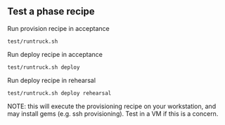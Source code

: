 ## Test a phase recipe

Run provision recipe in acceptance
```
test/runtruck.sh
```

Run deploy recipe in acceptance
```
test/runtruck.sh deploy
```

Run deploy recipe in rehearsal
```
test/runtruck.sh deploy rehearsal
```

NOTE: this will execute the provisioning recipe on your workstation, and may install gems (e.g. ssh provisioning). Test in a VM if this is a concern.

